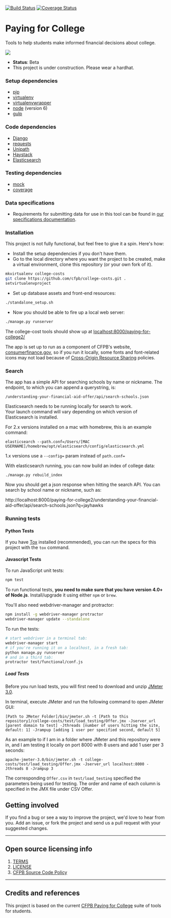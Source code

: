 [![Build Status](https://travis-ci.org/cfpb/college-costs.png)](https://travis-ci.org/cfpb/college-costs) [![Coverage Status](https://coveralls.io/repos/github/cfpb/college-costs/badge.svg?branch=master)](https://coveralls.io/github/cfpb/college-costs?branch=master)

# Paying for College
Tools to help students make informed financial decisions about college.

![](compare_hero.png)

- **Status**:  Beta
- This project is under construction. Please wear a hardhat.

### Setup dependencies
 * [pip](https://pypi.python.org/pypi/pip)
 * [virtualenv](https://virtualenv.pypa.io/en/latest/)
 * [virtualenvwrapper](https://virtualenvwrapper.readthedocs.org/en/latest/)
 * [node](http://nodejs.org/) (version 6)
 * [gulp](https://github.com/gulpjs/gulp/blob/master/docs/getting-started.md)

<!--  * [elasticsearch](https://www.elastic.co/products/elasticsearch) -->

### Code dependencies
- [Django](https://www.djangoproject.com/)
- [requests](http://docs.python-requests.org/en/latest/)
- [Unipath](https://github.com/mikeorr/Unipath)
- [Haystack](http://haystacksearch.org/)
- [Elasticsearch](https://www.elastic.co/products/elasticsearch)

<!-- - [django-haystack](http://haystacksearch.org/) -->

### Testing dependencies
- [mock](https://github.com/testing-cabal/mock)
- [coverage](https://coverage.readthedocs.org/en/latest/)

### Data specifications
- Requirements for submitting data for use in this tool can be found in [our specifications documentation](https://cfpb.github.io/college-costs/).

### Installation
This project is not fully functional, but feel free to give it a spin. Here's how:
- Install the setup dependencies if you don't have them.
- Go to the local directory where you want the project to be created, make a virtual environment, clone this repository (or your own fork of it).
```bash
mkvirtualenv college-costs
git clone https://github.com/cfpb/college-costs.git .
setvirtualenvproject
```
- Set up database assets and front-end resources:
```bash
./standalone_setup.sh
```

- Now you should be able to fire up a local web server:
```bash
./manage.py runserver
```

The college-cost tools should show up at [localhost:8000/paying-for-college2/](http://localhost:8000/paying-for-college2/)

The app is set up to run as a component of CFPB's website, [consumerfinance.gov](http://www.consumerfinance.gov), so if you run it locally, some fonts and font-related icons may not load because of [Cross-Origin Resource Sharing](http://www.w3.org/TR/cors/) policies.

### Search
The app has a simple API for searching schools by name or nickname. The endpoint, to which you can append a querystring, is:
```
/understanding-your-financial-aid-offer/api/search-schools.json
```

Elasticsearch needs to be running locally for search to work.  
Your launch command will vary depending on which version of Elasticsearch is installed.

For 2.x versions installed on a mac with homebrew, this is an example command:

```
elasticsearch --path.conf=/Users/[MAC USERNAME]/homebrew/opt/elasticsearch/config/elasticsearch.yml
```

1.x versions use a `--config=` param instead of `path.conf=`


With elasticsearch running, you can now build an index of college data:


```
./manage.py rebuild_index
```

Now you should get a json response when hitting the search API. You can search by school name or nickname, such as:

http://localhost:8000/paying-for-college2/understanding-your-financial-aid-offer/api/search-schools.json?q=jayhawks

### Running tests

#### Python Tests

If you have [Tox](https://tox.readthedocs.io/en/latest/) installed (recommended),
you can run the specs for this project with the `tox` command.

#### Javascript Tests
To run JavaScript unit tests:

```bash
npm test
```

To run functional tests, **you need to make sure that you have version 4.0+ of Node.js**. Install/upgrade it using either `npm` or `brew`.

You'll also need webdriver-manager and protractor:

```bash
npm install -g webdriver-manager protractor
webdriver-manager update --standalone
```

To run the tests:

```bash
# start webdriver in a terminal tab:
webdriver-manager start
# if you're running it on a localhost, in a fresh tab:
python manage.py runserver
# and in a third tab:
protractor test/functional/conf.js
```

##### Load Tests
Before you run load tests, you will first need to download and unzip [JMeter 3.0](http://jmeter.apache.org/download_jmeter.cgi).

In terminal, execute JMeter and run the following command to open JMeter GUI:

```shell
[Path to JMeter Folder]/bin/jmeter.sh -t [Path to this repository]/college-costs/test/load_testing/Offer.jmx -Jserver_url [parent domain to test] -Jthreads [number of users hitting the site, default: 1] -Jrampup [adding 1 user per specified second, default 5]
```

As an example to if I am in a folder where JMeter and this repository were in, and I am testing it locally on port 8000 with 8 users and add 1 user per 3 seconds:

```shell
apache-jmeter-3.0/bin/jmeter.sh -t college-costs/test/load_testing/Offer.jmx -Jserver_url localhost:8000 -Jthreads 8 -Jrampup 3
```

The corresponding `Offer.csv` in `test/load_testing` specified the parameters being used for testing.  The order and name of each column is specified in the JMX file under CSV Offer.

<!-- INCLUDE IN setup.sh
- Build the front-end requirements and the JavaScript files.

```bash
npm install
grunt Build
```

## Configuration

If the software is configurable, describe it in detail, either here or in other documentation to which you link.

## Usage

Show users how to use the software.
Be specific.
Use appropriate formatting when showing code snippets.

## How to test the software

If the software includes automated tests, detail how to run those tests. -->

## Getting involved

If you find a bug or see a way to improve the project, we'd love to hear from you. Add an issue, or fork the project and send us a pull request with your suggested changes.

----

## Open source licensing info
1. [TERMS](TERMS.md)
2. [LICENSE](LICENSE)
3. [CFPB Source Code Policy](https://github.com/cfpb/source-code-policy/)


----

## Credits and references

This project is based on the current [CFPB Paying for College](http://www.consumerfinance.gov/paying-for-college/) suite of tools for students.
